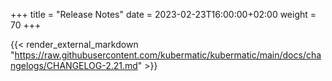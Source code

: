 +++
title = "Release Notes"
date = 2023-02-23T16:00:00+02:00
weight = 70
+++

{{< render_external_markdown "https://raw.githubusercontent.com/kubermatic/kubermatic/main/docs/changelogs/CHANGELOG-2.21.md" >}}
